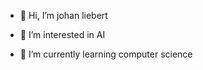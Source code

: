 - 👋 Hi, I’m johan liebert
  
- 👀 I’m interested in AI
- 🌱 I’m currently learning computer science
 



<!---
johan6337/johan6337 is a ✨ special ✨ repository because its `README.md` (this file) appears on your GitHub profile.
You can click the Preview link to take a look at your changes.
--->
